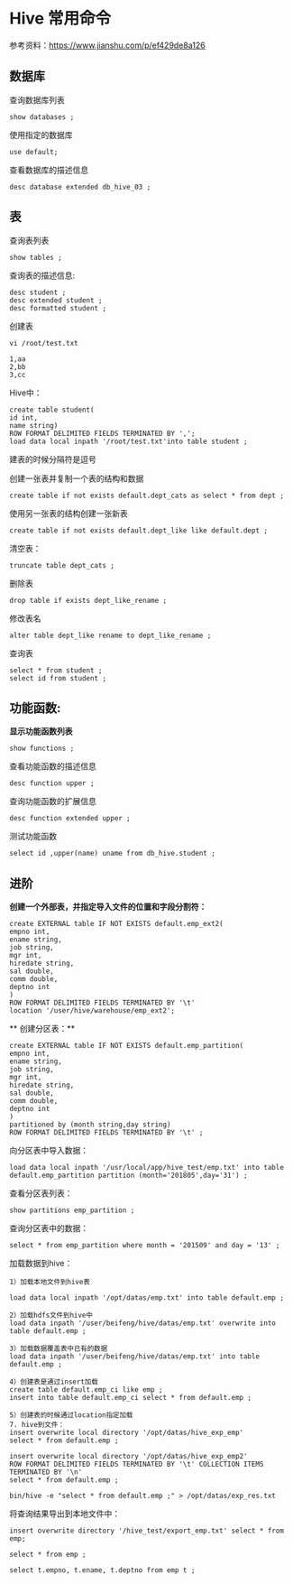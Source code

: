 # Hive 常用命令

参考资料：https://www.jianshu.com/p/ef429de8a126

## 数据库
 查询数据库列表

	show databases ;

 使用指定的数据库
 
	use default;

 查看数据库的描述信息
 
	desc database extended db_hive_03 ;

## 表

查询表列表

	show tables ;

查询表的描述信息:

	desc student ;
	desc extended student ;
	desc formatted student ;

创建表

	vi /root/test.txt

	1,aa
	2,bb
	3,cc

Hive中：

	create table student(
	id int, 
	name string) 
	ROW FORMAT DELIMITED FIELDS TERMINATED BY ',';
	load data local inpath '/root/test.txt'into table student ;



建表的时候分隔符是逗号


创建一张表并复制一个表的结构和数据

	create table if not exists default.dept_cats as select * from dept ;


 使用另一张表的结构创建一张新表

	create table if not exists default.dept_like like default.dept ;

清空表：

	truncate table dept_cats ;

删除表

	drop table if exists dept_like_rename ;

修改表名

	alter table dept_like rename to dept_like_rename ;

查询表

	select * from student ;
	select id from student ;


## 功能函数:

**显示功能函数列表**

	show functions ;

查看功能函数的描述信息

	desc function upper ;

查询功能函数的扩展信息

	desc function extended upper ;

测试功能函数

	select id ,upper(name) uname from db_hive.student ;


## 进阶

**创建一个外部表，并指定导入文件的位置和字段分割符：**

	create EXTERNAL table IF NOT EXISTS default.emp_ext2(
	empno int,
	ename string,
	job string,
	mgr int,
	hiredate string,
	sal double,
	comm double,
	deptno int
	)
	ROW FORMAT DELIMITED FIELDS TERMINATED BY '\t'
	location '/user/hive/warehouse/emp_ext2';

** 创建分区表：**

	create EXTERNAL table IF NOT EXISTS default.emp_partition(
	empno int,
	ename string,
	job string,
	mgr int,
	hiredate string,
	sal double,
	comm double,
	deptno int
	)
	partitioned by (month string,day string)
	ROW FORMAT DELIMITED FIELDS TERMINATED BY '\t' ;

向分区表中导入数据：

	load data local inpath '/usr/local/app/hive_test/emp.txt' into table default.emp_partition partition (month='201805',day='31') ;


查看分区表列表：

	show partitions emp_partition ;


查询分区表中的数据：

	select * from emp_partition where month = '201509' and day = '13' ;

加载数据到hive：

	1）加载本地文件到hive表
	
	load data local inpath '/opt/datas/emp.txt' into table default.emp ;
	
	2）加载hdfs文件到hive中
	load data inpath '/user/beifeng/hive/datas/emp.txt' overwrite into table default.emp ;
	
	3）加载数据覆盖表中已有的数据
	load data inpath '/user/beifeng/hive/datas/emp.txt' into table default.emp ;
	
	4）创建表是通过insert加载
	create table default.emp_ci like emp ;
	insert into table default.emp_ci select * from default.emp ;
	
	5）创建表的时候通过location指定加载
	7. hive到文件：
	insert overwrite local directory '/opt/datas/hive_exp_emp'
	select * from default.emp ;
	
	insert overwrite local directory '/opt/datas/hive_exp_emp2'
	ROW FORMAT DELIMITED FIELDS TERMINATED BY '\t' COLLECTION ITEMS TERMINATED BY '\n'
	select * from default.emp ;
	
	bin/hive -e "select * from default.emp ;" > /opt/datas/exp_res.txt


将查询结果导出到本地文件中：

	insert overwrite directory '/hive_test/export_emp.txt' select * from emp;

	select * from emp ;

	select t.empno, t.ename, t.deptno from emp t ;
